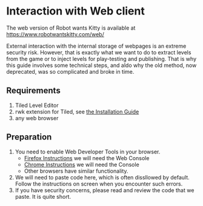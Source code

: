 # Interaction with Web client

The web version of Robot wants Kitty is available at https://www.robotwantskitty.com/web/

External interaction with the internal storage of webpages is
an extreme security risk. However, that is exactly what
we want to do to extract levels from the game or to inject levels for play-testing and publishing.
That is why this guide involves some technical steps, and aldo why the old method, now deprecated,
was so complicated and broke in time.

## Requirements

1. Tiled Level Editor
2. rwk extension for Tiled, see [the Installation Guide](INSTALLATION.md)
3. any web browser

## Preparation

1. You need to enable Web Developer Tools in your browser.
   - [Firefox Instructions](https://firefox-source-docs.mozilla.org/devtools-user/) we will need the Web Console
   - [Chrome Instructions](https://developer.chrome.com/docs/devtools/open) we will need the Console
   - Other browsers have similar functionality.
2. We will need to paste code here, which is often dissllowed by default. Follow the instructions on screen when you encounter such errors.
3. If you have security concerns, please read and review the code that we paste. It is quite short.

